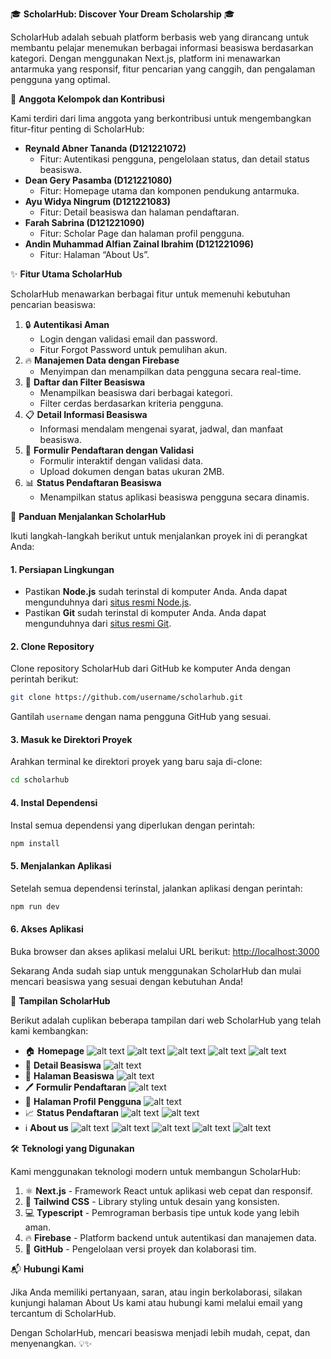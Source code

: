 🎓 **ScholarHub: Discover Your Dream Scholarship** 🎓

ScholarHub adalah sebuah platform berbasis web yang dirancang untuk membantu pelajar menemukan berbagai informasi beasiswa berdasarkan kategori. Dengan menggunakan Next.js, platform ini menawarkan antarmuka yang responsif, fitur pencarian yang canggih, dan pengalaman pengguna yang optimal.

👥 **Anggota Kelompok dan Kontribusi**

Kami terdiri dari lima anggota yang berkontribusi untuk mengembangkan fitur-fitur penting di ScholarHub:

- **Reynald Abner Tananda (D121221072)**
  - Fitur: Autentikasi pengguna, pengelolaan status, dan detail status beasiswa.
- **Dean Gery Pasamba (D121221080)**
  - Fitur: Homepage utama dan komponen pendukung antarmuka.
- **Ayu Widya Ningrum (D121221083)**
  - Fitur: Detail beasiswa dan halaman pendaftaran.
- **Farah Sabrina (D121221090)**
  - Fitur: Scholar Page dan halaman profil pengguna.
- **Andin Muhammad Alfian Zainal Ibrahim (D121221096)**
  - Fitur: Halaman “About Us”.

✨ **Fitur Utama ScholarHub**

ScholarHub menawarkan berbagai fitur untuk memenuhi kebutuhan pencarian beasiswa:

1. 🔒 **Autentikasi Aman**
   - Login dengan validasi email dan password.
   - Fitur Forgot Password untuk pemulihan akun.
2. 🔥 **Manajemen Data dengan Firebase**
   - Menyimpan dan menampilkan data pengguna secara real-time.
3. 🎯 **Daftar dan Filter Beasiswa**
   - Menampilkan beasiswa dari berbagai kategori.
   - Filter cerdas berdasarkan kriteria pengguna.
4. 📋 **Detail Informasi Beasiswa**
   - Informasi mendalam mengenai syarat, jadwal, dan manfaat beasiswa.
5. 📝 **Formulir Pendaftaran dengan Validasi**
   - Formulir interaktif dengan validasi data.
   - Upload dokumen dengan batas ukuran 2MB.
6. 📊 **Status Pendaftaran Beasiswa**
   - Menampilkan status aplikasi beasiswa pengguna secara dinamis.

🚀 **Panduan Menjalankan ScholarHub**

Ikuti langkah-langkah berikut untuk menjalankan proyek ini di perangkat Anda:

#### 1. Persiapan Lingkungan

- Pastikan **Node.js** sudah terinstal di komputer Anda. Anda dapat mengunduhnya dari [situs resmi Node.js](https://nodejs.org/).
- Pastikan **Git** sudah terinstal di komputer Anda. Anda dapat mengunduhnya dari [situs resmi Git](https://git-scm.com/).

#### 2. Clone Repository

Clone repository ScholarHub dari GitHub ke komputer Anda dengan perintah berikut:

```bash
git clone https://github.com/username/scholarhub.git
```

Gantilah `username` dengan nama pengguna GitHub yang sesuai.

#### 3. Masuk ke Direktori Proyek

Arahkan terminal ke direktori proyek yang baru saja di-clone:

```bash
cd scholarhub
```

#### 4. Instal Dependensi

Instal semua dependensi yang diperlukan dengan perintah:

```bash
npm install
```

#### 5. Menjalankan Aplikasi

Setelah semua dependensi terinstal, jalankan aplikasi dengan perintah:

```bash
npm run dev
```

#### 6. Akses Aplikasi

Buka browser dan akses aplikasi melalui URL berikut: [http://localhost:3000](http://localhost:3000)

Sekarang Anda sudah siap untuk menggunakan ScholarHub dan mulai mencari beasiswa yang sesuai dengan kebutuhan Anda!

📸 **Tampilan ScholarHub**

Berikut adalah cuplikan beberapa tampilan dari web ScholarHub yang telah kami kembangkan:

- 🏠 **Homepage**
  ![alt text](image-2.png)
  ![alt text](image-3.png)
  ![alt text](image-4.png)
  ![alt text](image-5.png)
  ![alt text](image-6.png)
- 📄 **Detail Beasiswa**
  ![alt text](image-7.png)
- 📃 **Halaman Beasiswa**
  ![alt text](image-9.png)
- 🖊️ **Formulir Pendaftaran**
  ![alt text](image-8.png)
- 👤 **Halaman Profil Pengguna**
  ![alt text](image-17.png)
- 📈 **Status Pendaftaran**
  ![alt text](image-10.png)
  ![alt text](image-11.png)
- ℹ️ **About us**
  ![alt text](image-12.png)
  ![alt text](image-13.png)
  ![alt text](image-14.png)
  ![alt text](image-15.png)
  ![alt text](image-16.png)

🛠️ **Teknologi yang Digunakan**

Kami menggunakan teknologi modern untuk membangun ScholarHub:

1. ⚛️ **Next.js** - Framework React untuk aplikasi web cepat dan responsif.
2. 🎨 **Tailwind CSS** - Library styling untuk desain yang konsisten.
3. 💻 **Typescript** - Pemrograman berbasis tipe untuk kode yang lebih aman.
4. 🔥 **Firebase** - Platform backend untuk autentikasi dan manajemen data.
5. 🐙 **GitHub** - Pengelolaan versi proyek dan kolaborasi tim.

📬 **Hubungi Kami**

Jika Anda memiliki pertanyaan, saran, atau ingin berkolaborasi, silakan kunjungi halaman About Us kami atau hubungi kami melalui email yang tercantum di ScholarHub.

Dengan ScholarHub, mencari beasiswa menjadi lebih mudah, cepat, dan menyenangkan. 💡✨
